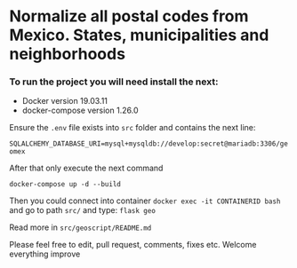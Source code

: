 # Normalize all postal codes from Mexico. States, municipalities and neighborhoods

### To run the project you will need install the next:

- Docker version 19.03.11
- docker-compose version 1.26.0

Ensure the ```.env``` file exists into `src` folder and contains the next line:

``
SQLALCHEMY_DATABASE_URI=mysql+mysqldb://develop:secret@mariadb:3306/geomex
``

After that only execute the next command

``
docker-compose up -d --build
``

Then you could connect into container ``docker exec -it CONTAINERID bash`` and go to path ``src/`` and type:
``flask geo`` 

Read more in 
``
src/geoscript/README.md
``

Please feel free to edit, pull request, comments, fixes etc. Welcome everything improve
